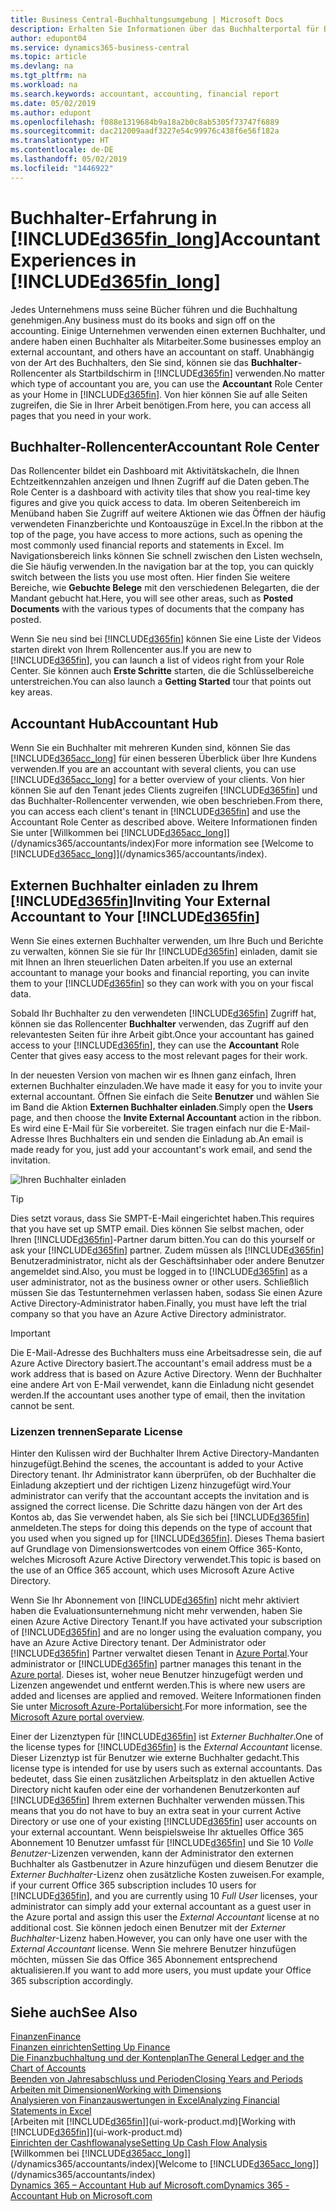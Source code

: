 ```yaml
---
title: Business Central-Buchhaltungsumgebung | Microsoft Docs
description: Erhalten Sie Informationen über das Buchhalterportal für Business Central. und das Buchhalterrollencenter, das interne und externe Buchhalter im Kundenunternehmen unterstützt.
author: edupont04
ms.service: dynamics365-business-central
ms.topic: article
ms.devlang: na
ms.tgt_pltfrm: na
ms.workload: na
ms.search.keywords: accountant, accounting, financial report
ms.date: 05/02/2019
ms.author: edupont
ms.openlocfilehash: f088e1319684b9a18a2b0c8ab5305f73747f6889
ms.sourcegitcommit: dac212009aadf3227e54c99976c438f6e56f182a
ms.translationtype: HT
ms.contentlocale: de-DE
ms.lasthandoff: 05/02/2019
ms.locfileid: "1446922"
---
```

# <a name="accountant-experiences-in-included365finlongincludesd365finlongmdmd"></a><span data-ttu-id="0893d-103">Buchhalter-Erfahrung in [!INCLUDE[d365fin_long](includes/d365fin_long_md.md)]</span><span class="sxs-lookup"><span data-stu-id="0893d-103">Accountant Experiences in [!INCLUDE[d365fin_long](includes/d365fin_long_md.md)]</span></span>
<span data-ttu-id="0893d-104">Jedes Unternehmens muss seine Bücher führen und die Buchhaltung genehmigen.</span><span class="sxs-lookup"><span data-stu-id="0893d-104">Any business must do its books and sign off on the accounting.</span></span> <span data-ttu-id="0893d-105">Einige Unternehmen verwenden einen externen Buchhalter, und andere haben einen Buchhalter als Mitarbeiter.</span><span class="sxs-lookup"><span data-stu-id="0893d-105">Some businesses employ an external accountant, and others have an accountant on staff.</span></span> <span data-ttu-id="0893d-106">Unabhängig von der Art des Buchhalters, den Sie sind, können sie das **Buchhalter**-Rollencenter als Startbildschirm in [!INCLUDE[d365fin](includes/d365fin_md.md)] verwenden.</span><span class="sxs-lookup"><span data-stu-id="0893d-106">No matter which type of accountant you are, you can use the **Accountant** Role Center as your Home in [!INCLUDE[d365fin](includes/d365fin_md.md)].</span></span> <span data-ttu-id="0893d-107">Von hier können Sie auf alle Seiten zugreifen, die Sie in Ihrer Arbeit benötigen.</span><span class="sxs-lookup"><span data-stu-id="0893d-107">From here, you can access all pages that you need in your work.</span></span>  

## <a name="accountant-role-center"></a><span data-ttu-id="0893d-108">Buchhalter-Rollencenter</span><span class="sxs-lookup"><span data-stu-id="0893d-108">Accountant Role Center</span></span>
<span data-ttu-id="0893d-109">Das Rollencenter bildet ein Dashboard mit Aktivitätskacheln, die Ihnen Echtzeitkennzahlen anzeigen und Ihnen Zugriff auf die Daten geben.</span><span class="sxs-lookup"><span data-stu-id="0893d-109">The Role Center is a dashboard with activity tiles that show you real-time key figures and give you quick access to data.</span></span> <span data-ttu-id="0893d-110">Im oberen Seitenbereich im Menüband haben Sie Zugriff auf weitere Aktionen wie das Öffnen der häufig verwendeten Finanzberichte und Kontoauszüge in Excel.</span><span class="sxs-lookup"><span data-stu-id="0893d-110">In the ribbon at the top of the page, you have access to more actions, such as opening the most commonly used financial reports and statements in Excel.</span></span> <span data-ttu-id="0893d-111">Im Navigationsbereich links können Sie schnell zwischen den Listen wechseln, die Sie häufig verwenden.</span><span class="sxs-lookup"><span data-stu-id="0893d-111">In the navigation bar at the top, you can quickly switch between the lists you use most often.</span></span> <span data-ttu-id="0893d-112">Hier finden Sie weitere Bereiche, wie **Gebuchte Belege** mit den verschiedenen Belegarten, die der Mandant gebucht hat.</span><span class="sxs-lookup"><span data-stu-id="0893d-112">Here, you will see other areas, such as **Posted Documents** with the various types of documents that the company has posted.</span></span>  

<span data-ttu-id="0893d-113">Wenn Sie neu sind bei [!INCLUDE[d365fin](includes/d365fin_md.md)] können Sie eine Liste der Videos starten direkt von Ihrem Rollencenter aus.</span><span class="sxs-lookup"><span data-stu-id="0893d-113">If you are new to [!INCLUDE[d365fin](includes/d365fin_md.md)], you can launch a list of videos right from your Role Center.</span></span> <span data-ttu-id="0893d-114">Sie können auch **Erste Schritte** starten, die die Schlüsselbereiche unterstreichen.</span><span class="sxs-lookup"><span data-stu-id="0893d-114">You can also launch a **Getting Started** tour that points out key areas.</span></span>  

## <a name="accountant-hub"></a><span data-ttu-id="0893d-115">Accountant Hub</span><span class="sxs-lookup"><span data-stu-id="0893d-115">Accountant Hub</span></span>
<span data-ttu-id="0893d-116">Wenn Sie ein Buchhalter mit mehreren Kunden sind, können Sie das [!INCLUDE[d365acc_long](includes/d365acc_long_md.md)] für einen besseren Überblick über Ihre Kundens verwenden.</span><span class="sxs-lookup"><span data-stu-id="0893d-116">If you are an accountant with several clients, you can use [!INCLUDE[d365acc_long](includes/d365acc_long_md.md)] for a better overview of your clients.</span></span> <span data-ttu-id="0893d-117">Von hier können Sie auf den Tenant jedes Clients zugreifen [!INCLUDE[d365fin](includes/d365fin_md.md)] und das Buchhalter-Rollencenter verwenden, wie oben beschrieben.</span><span class="sxs-lookup"><span data-stu-id="0893d-117">From there, you can access each client's tenant in [!INCLUDE[d365fin](includes/d365fin_md.md)] and use the Accountant Role Center as described above.</span></span> <span data-ttu-id="0893d-118">Weitere Informationen finden Sie unter [Willkommen bei [!INCLUDE[d365acc_long](includes/d365acc_long_md.md)]](/dynamics365/accountants/index)</span><span class="sxs-lookup"><span data-stu-id="0893d-118">For more information see [Welcome to [!INCLUDE[d365acc_long](includes/d365acc_long_md.md)]](/dynamics365/accountants/index).</span></span>

## <a name="inviting-your-external-accountant-to-your-included365finincludesd365finmdmd"></a><span data-ttu-id="0893d-119">Externen Buchhalter einladen zu Ihrem [!INCLUDE[d365fin](includes/d365fin_md.md)]</span><span class="sxs-lookup"><span data-stu-id="0893d-119">Inviting Your External Accountant to Your [!INCLUDE[d365fin](includes/d365fin_md.md)]</span></span>
<span data-ttu-id="0893d-120">Wenn Sie eines externen Buchhalter verwenden, um Ihre Buch und Berichte zu verwalten, können Sie sie für Ihr [!INCLUDE[d365fin](includes/d365fin_md.md)] einladen, damit sie mit Ihnen an Ihren steuerlichen Daten arbeiten.</span><span class="sxs-lookup"><span data-stu-id="0893d-120">If you use an external accountant to manage your books and financial reporting, you can invite them to your [!INCLUDE[d365fin](includes/d365fin_md.md)] so they can work with you on your fiscal data.</span></span>

<span data-ttu-id="0893d-121">Sobald Ihr Buchhalter zu den verwendeten [!INCLUDE[d365fin](includes/d365fin_md.md)] Zugriff hat, können sie das Rollencenter **Buchhalter** verwenden, das Zugriff auf den relevantesten Seiten für ihre Arbeit gibt.</span><span class="sxs-lookup"><span data-stu-id="0893d-121">Once your accountant has gained access to your [!INCLUDE[d365fin](includes/d365fin_md.md)], they can use the **Accountant** Role Center that gives easy access to the most relevant pages for their work.</span></span>  

<span data-ttu-id="0893d-122">In der neuesten Version von machen wir es Ihnen ganz einfach, Ihren externen Buchhalter einzuladen.</span><span class="sxs-lookup"><span data-stu-id="0893d-122">We have made it easy for you to invite your external accountant.</span></span> <span data-ttu-id="0893d-123">Öffnen Sie einfach die Seite **Benutzer** und wählen Sie im Band die Aktion **Externen Buchhalter einladen**.</span><span class="sxs-lookup"><span data-stu-id="0893d-123">Simply open the **Users** page, and then choose the **Invite External Accountant** action in the ribbon.</span></span> <span data-ttu-id="0893d-124">Es wird eine E-Mail für Sie vorbereitet. Sie tragen einfach nur die E-Mail-Adresse Ihres Buchhalters ein und senden die Einladung ab.</span><span class="sxs-lookup"><span data-stu-id="0893d-124">An email is made ready for you, just add your accountant's work email, and send the invitation.</span></span>  

![Ihren Buchhalter einladen](./media/finance-invite-accountant/invite-accountant.png)

> [!TIP]  
>  <span data-ttu-id="0893d-126">Dies setzt voraus, dass Sie SMPT-E-Mail eingerichtet haben.</span><span class="sxs-lookup"><span data-stu-id="0893d-126">This requires that you have set up SMTP email.</span></span> <span data-ttu-id="0893d-127">Dies können Sie selbst machen, oder Ihren [!INCLUDE[d365fin](includes/d365fin_md.md)]-Partner darum bitten.</span><span class="sxs-lookup"><span data-stu-id="0893d-127">You can do this yourself or ask your [!INCLUDE[d365fin](includes/d365fin_md.md)] partner.</span></span> <span data-ttu-id="0893d-128">Zudem müssen als [!INCLUDE[d365fin](includes/d365fin_md.md)] Benutzeradministrator, nicht als der Geschäftsinhaber oder andere Benutzer angemeldet sind.</span><span class="sxs-lookup"><span data-stu-id="0893d-128">Also, you must be logged in to [!INCLUDE[d365fin](includes/d365fin_md.md)] as a user administrator, not as the business owner or other users.</span></span> <span data-ttu-id="0893d-129">Schließlich müssen Sie das Testunternehmen verlassen haben, sodass Sie einen Azure Active Directory-Administrator haben.</span><span class="sxs-lookup"><span data-stu-id="0893d-129">Finally, you must have left the trial company so that you have an Azure Active Directory administrator.</span></span>  

> [!IMPORTANT]  
> <span data-ttu-id="0893d-130">Die E-Mail-Adresse des Buchhalters muss eine Arbeitsadresse sein, die auf Azure Active Directory basiert.</span><span class="sxs-lookup"><span data-stu-id="0893d-130">The accountant's email address must be a work address that is based on Azure Active Directory.</span></span> <span data-ttu-id="0893d-131">Wenn der Buchhalter eine andere Art von E-Mail verwendet, kann die Einladung nicht gesendet werden.</span><span class="sxs-lookup"><span data-stu-id="0893d-131">If the accountant uses another type of email, then the invitation cannot be sent.</span></span>  

### <a name="separate-license"></a><span data-ttu-id="0893d-132">Lizenzen trennen</span><span class="sxs-lookup"><span data-stu-id="0893d-132">Separate License</span></span>
<span data-ttu-id="0893d-133">Hinter den Kulissen wird der Buchhalter Ihrem Active Directory-Mandanten hinzugefügt.</span><span class="sxs-lookup"><span data-stu-id="0893d-133">Behind the scenes, the accountant is added to your Active Directory tenant.</span></span> <span data-ttu-id="0893d-134">Ihr Administrator kann überprüfen, ob der Buchhalter die Einladung akzeptiert und der richtigen Lizenz hinzugefügt wird.</span><span class="sxs-lookup"><span data-stu-id="0893d-134">Your administrator can verify that the accountant accepts the invitation and is assigned the correct license.</span></span> <span data-ttu-id="0893d-135">Die Schritte dazu hängen von der Art des Kontos ab, das Sie verwendet haben, als Sie sich bei [!INCLUDE[d365fin](includes/d365fin_md.md)] anmeldeten.</span><span class="sxs-lookup"><span data-stu-id="0893d-135">The steps for doing this depends on the type of account that you used when you signed up for [!INCLUDE[d365fin](includes/d365fin_md.md)].</span></span> <span data-ttu-id="0893d-136">Dieses Thema basiert auf Grundlage von Dimensionswertcodes von einem Office 365-Konto, welches Microsoft Azure Active Directory verwendet.</span><span class="sxs-lookup"><span data-stu-id="0893d-136">This topic is based on the use of an Office 365 account, which uses Microsoft Azure Active Directory.</span></span>  

<span data-ttu-id="0893d-137">Wenn Sie Ihr Abonnement von [!INCLUDE[d365fin](includes/d365fin_md.md)] nicht mehr aktiviert haben die Evaluationsunternehmung nicht mehr verwenden, haben Sie einen Azure Active Directory Tenant.</span><span class="sxs-lookup"><span data-stu-id="0893d-137">If you have activated your subscription of [!INCLUDE[d365fin](includes/d365fin_md.md)] and are no longer using the evaluation company, you have an Azure Active Directory tenant.</span></span> <span data-ttu-id="0893d-138">Der Administrator oder [!INCLUDE[d365fin](includes/d365fin_md.md)] Partner verwaltet diesen Tenant in [Azure Portal](https://portal.azure.com).</span><span class="sxs-lookup"><span data-stu-id="0893d-138">Your administrator or [!INCLUDE[d365fin](includes/d365fin_md.md)] partner manages this tenant in the [Azure portal](https://portal.azure.com).</span></span> <span data-ttu-id="0893d-139">Dieses ist, woher neue Benutzer hinzugefügt werden und Lizenzen angewendet und entfernt werden.</span><span class="sxs-lookup"><span data-stu-id="0893d-139">This is where new users are added and licenses are applied and removed.</span></span> <span data-ttu-id="0893d-140">Weitere Informationen finden Sie unter [Microsoft Azure-Portalübersicht](https://docs.microsoft.com/en-us/azure/azure-portal-overview).</span><span class="sxs-lookup"><span data-stu-id="0893d-140">For more information, see the [Microsoft Azure portal overview](https://docs.microsoft.com/en-us/azure/azure-portal-overview).</span></span>  

<span data-ttu-id="0893d-141">Einer der Lizenztypen für [!INCLUDE[d365fin](includes/d365fin_md.md)] ist *Externer Buchhalter*.</span><span class="sxs-lookup"><span data-stu-id="0893d-141">One of the license types for [!INCLUDE[d365fin](includes/d365fin_md.md)] is the *External Accountant* license.</span></span> <span data-ttu-id="0893d-142">Dieser Lizenztyp ist für Benutzer wie externe Buchhalter gedacht.</span><span class="sxs-lookup"><span data-stu-id="0893d-142">This license type is intended for use by users such as external accountants.</span></span> <span data-ttu-id="0893d-143">Das bedeutet, dass Sie einen zusätzlichen Arbeitsplatz in den aktuellen Active Directory nicht kaufen oder eine der vorhandenen Benutzerkonten auf [!INCLUDE[d365fin](includes/d365fin_md.md)] Ihrem externen Buchhalter verwenden müssen.</span><span class="sxs-lookup"><span data-stu-id="0893d-143">This means that you do not have to buy an extra seat in your current Active Directory or use one of your existing [!INCLUDE[d365fin](includes/d365fin_md.md)] user accounts on your external accountant.</span></span> <span data-ttu-id="0893d-144">Wenn beispielsweise Ihr aktuelles Office 365 Abonnement 10 Benutzer umfasst für [!INCLUDE[d365fin](includes/d365fin_md.md)] und Sie 10 *Volle Benutzer*-Lizenzen verwenden, kann der Administrator den externen Buchhalter als Gastbenutzer in Azure hinzufügen und diesem Benutzer die *Externer Buchhalter*-Lizenz ohen zusätzliche Kosten zuweisen.</span><span class="sxs-lookup"><span data-stu-id="0893d-144">For example, if your current Office 365 subscription includes 10 users for [!INCLUDE[d365fin](includes/d365fin_md.md)], and you are currently using 10 *Full User* licenses, your administrator can simply add your external accountant as a guest user in the Azure portal and assign this user the *External Accountant* license at no additional cost.</span></span> <span data-ttu-id="0893d-145">Sie können jedoch einen Benutzer mit der *Externer Buchhalter*-Lizenz haben.</span><span class="sxs-lookup"><span data-stu-id="0893d-145">However, you can only have one user with the *External Accountant* license.</span></span> <span data-ttu-id="0893d-146">Wenn Sie mehrere Benutzer hinzufügen möchten, müssen Sie das Office 365 Abonnement entsprechend aktualisieren.</span><span class="sxs-lookup"><span data-stu-id="0893d-146">If you want to add more users, you must update your Office 365 subscription accordingly.</span></span>

## <a name="see-also"></a><span data-ttu-id="0893d-147">Siehe auch</span><span class="sxs-lookup"><span data-stu-id="0893d-147">See Also</span></span>
[<span data-ttu-id="0893d-148">Finanzen</span><span class="sxs-lookup"><span data-stu-id="0893d-148">Finance</span></span>](finance.md)  
[<span data-ttu-id="0893d-149">Finanzen einrichten</span><span class="sxs-lookup"><span data-stu-id="0893d-149">Setting Up Finance</span></span>](finance-setup-finance.md)  
[<span data-ttu-id="0893d-150">Die Finanzbuchhaltung und der Kontenplan</span><span class="sxs-lookup"><span data-stu-id="0893d-150">The General Ledger and the Chart of Accounts</span></span>](finance-general-ledger.md)  
[<span data-ttu-id="0893d-151">Beenden von Jahresabschluss und Perioden</span><span class="sxs-lookup"><span data-stu-id="0893d-151">Closing Years and Periods</span></span>](year-close-years-periods.md)  
[<span data-ttu-id="0893d-152">Arbeiten mit Dimensionen</span><span class="sxs-lookup"><span data-stu-id="0893d-152">Working with Dimensions</span></span>](finance-dimensions.md)  
[<span data-ttu-id="0893d-153">Analysieren von Finanzauswertungen in Excel</span><span class="sxs-lookup"><span data-stu-id="0893d-153">Analyzing Financial Statements in Excel</span></span>](finance-analyze-excel.md)  
<span data-ttu-id="0893d-154">[Arbeiten mit [!INCLUDE[d365fin](includes/d365fin_md.md)]](ui-work-product.md)</span><span class="sxs-lookup"><span data-stu-id="0893d-154">[Working with [!INCLUDE[d365fin](includes/d365fin_md.md)]](ui-work-product.md)</span></span>  
[<span data-ttu-id="0893d-155">Einrichten der Cashflowanalyse</span><span class="sxs-lookup"><span data-stu-id="0893d-155">Setting Up Cash Flow Analysis</span></span>](finance-setup-cash-flow-analyses.md)  
<span data-ttu-id="0893d-156">[Willkommen bei [!INCLUDE[d365acc_long](includes/d365acc_long_md.md)]](/dynamics365/accountants/index)</span><span class="sxs-lookup"><span data-stu-id="0893d-156">[Welcome to [!INCLUDE[d365acc_long](includes/d365acc_long_md.md)]](/dynamics365/accountants/index)</span></span>  
[<span data-ttu-id="0893d-157">Dynamics 365 – Accountant Hub auf Microsoft.com</span><span class="sxs-lookup"><span data-stu-id="0893d-157">Dynamics 365 - Accountant Hub on Microsoft.com</span></span>](https://www.microsoft.com/en-us/dynamics365/financial-insights-for-accountants)  
